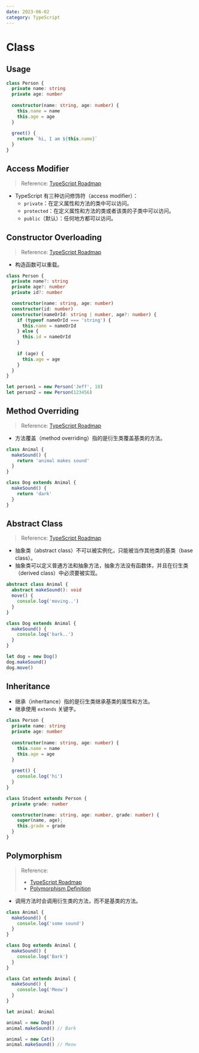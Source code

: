 ```yaml
---
date: 2023-06-02
category: TypeScript
---
```


# Class

## Usage

```ts
class Person {
  private name: string
  private age: number
  
  constructor(name: string, age: number) {
    this.name = name
    this.age = age
  }
  
  greet() {
    return `hi, I am ${this.name}`
  }
}
```

## Access Modifier

> Reference: [TypeScript Roadmap](https://roadmap.sh/typescript)

- TypeScript 有三种访问修饰符（access modifier）：
  - `private`：在定义属性和方法的类中可以访问。
  - `protected`：在定义属性和方法的类或者该类的子类中可以访问。
  - `public`（默认）：任何地方都可以访问。

## Constructor Overloading

> Reference: [TypeScript Roadmap](https://roadmap.sh/typescript)

- 构造函数可以重载。

```ts
class Person {
  private name?: string
  private age?: number
  private id?: number

  constructor(name: string, age: number)
  constructor(id: number)
  constructor(nameOrId: string | number, age?: number) {
    if (typeof nameOrId === 'string') {
      this.name = nameOrId
    } else {
      this.id = nameOrId  
    }
    
    if (age) {
      this.age = age
    }
  }
}

let person1 = new Person('Jeff', 18)
let person2 = new Person(123456)
```

## Method Overriding

> Reference: [TypeScript Roadmap](https://roadmap.sh/typescript)

- 方法覆盖（method overriding）指的是衍生类覆盖基类的方法。

```ts {8-10}
class Animal {
  makeSound() {
    return 'animal makes sound'
  }
}

class Dog extends Animal {
  makeSound() {
    return 'dark'
  }
}
```

## Abstract Class

> Reference: [TypeScript Roadmap](https://roadmap.sh/typescript)

- 抽象类（abstract class）不可以被实例化，只能被当作其他类的基类（base class）。
- 抽象类可以定义普通方法和抽象方法，抽象方法没有函数体，并且在衍生类（derived class）中必须要被实现。

```ts
abstract class Animal {
  abstract makeSound(): void
  move() {
    console.log('moving..')
  }
}

class Dog extends Animal {
  makeSound() {
    console.log('bark..')
  }
}

let dog = new Dog()
dog.makeSound()
dog.move()
```

## Inheritance

- 继承（inheritance）指的是衍生类继承基类的属性和方法。
- 继承使用 `extends` 关键字。

```ts
class Person {
  private name: string
  private age: number
  
  constructor(name: string, age: number) {
    this.name = name
    this.age = age
  }
  
  greet() {
    console.log('hi')
  }
}

class Student extends Person {
  private grade: number

  constructor(name: string, age: number, grade: number) {
    super(name, age);
    this.grade = grade
  }
}
```

## Polymorphism

> Reference:
> - [TypeScript Roadmap](https://roadmap.sh/typescript)
> - [Polymorphism Definition](https://www.zhihu.com/question/30082151/answer/46688599)

- 调用方法时会调用衍生类的方法，而不是基类的方法。

```ts {19,21-22,24-26}
class Animal {
  makeSound() {
    console.log('some sound')
  }
}

class Dog extends Animal {
  makeSound() {
    console.log('Bark')
  }
}

class Cat extends Animal {
  makeSound() {
    console.log('Meow')
  }
}

let animal: Animal

animal = new Dog()
animal.makeSound() // Bark

animal = new Cat()
animal.makeSound() // Meow
```
